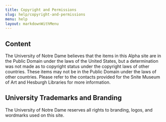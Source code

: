 ```yaml
---
title: Copyright and Permissions
slug: help/copyright-and-permissions
menu: help
layout: markdownWithMenu
---
```


## Content
The University of Notre Dame believes that the items in this Alpha site are in the Public Domain under the laws of the United States, but a determination was not made as to copyright status under the copyright laws of other countries. These items may not be in the Public Domain under the laws of other countries. Please refer to the contacts provided for the Snite Museum of Art and Hesburgh Libraries for more information.

## University Trademarks and Branding
The University of Notre Dame reserves all rights to branding, logos, and wordmarks used on this site.
